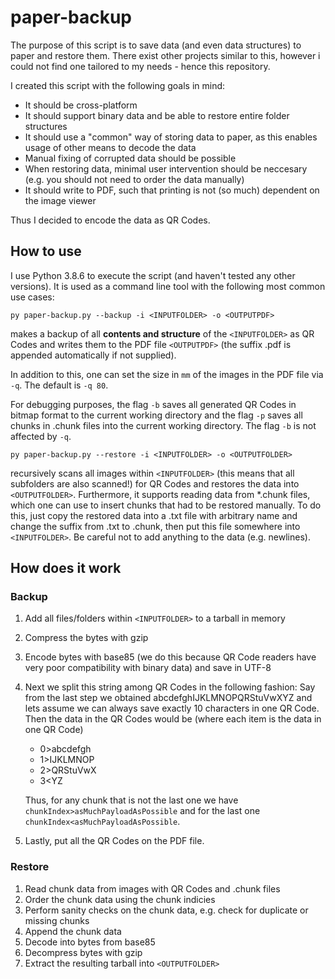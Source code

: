 # paper-backup
The purpose of this script is to save data (and even data structures) to paper and restore them.
There exist other projects similar to this, however i could not find one tailored to my needs - hence this repository.

I created this script with the following goals in mind:
- It should be cross-platform
- It should support binary data and be able to restore entire folder structures
- It should use a "common" way of storing data to paper, as this enables usage of other means to decode the data
- Manual fixing of corrupted data should be possible
- When restoring data, minimal user intervention should be neccesary (e.g. you should not need to order the data manually) 
- It should write to PDF, such that printing is not (so much) dependent on the image viewer

Thus I decided to encode the data as QR Codes.
## How to use
I use Python 3.8.6 to execute the script (and haven't tested any other versions). It is used as a command line tool with the following most common use cases:
```
py paper-backup.py --backup -i <INPUTFOLDER> -o <OUTPUTPDF>
```
makes a backup of all **contents and structure** of the ```<INPUTFOLDER>``` as QR Codes and writes them to the PDF file ```<OUTPUTPDF>``` (the suffix .pdf is appended automatically if not supplied). 

In addition to this, one can set the size in ```mm``` of the images in the PDF file via ```-q```. The default is ```-q 80```.

For debugging purposes, the flag ```-b``` saves all generated QR Codes in bitmap format to the current working directory and the flag ```-p``` saves all chunks in .chunk files into the current working directory. The flag ```-b``` is not affected by ```-q```.
```
py paper-backup.py --restore -i <INPUTFOLDER> -o <OUTPUTFOLDER>
```
recursively scans all images within ```<INPUTFOLDER>``` (this means that all subfolders are also scanned!) for QR Codes and restores the data into ```<OUTPUTFOLDER>```. Furthermore, it supports reading data from *.chunk files, which one can use to insert chunks that had to be restored manually. To do this, just copy the restored data into a .txt file with arbitrary name and change the suffix from .txt to .chunk, then put this file somewhere into ```<INPUTFOLDER>```. Be careful not to add anything to the data (e.g. newlines).

## How does it work
### Backup
1. Add all files/folders within ```<INPUTFOLDER>``` to a tarball in memory
2. Compress the bytes with gzip
3. Encode bytes with base85 (we do this because QR Code readers have very poor compatibility with binary data) and save in UTF-8
4. Next we split this string among QR Codes in the following fashion: Say from the last step we obtained abcdefghIJKLMNOPQRStuVwXYZ and lets assume we can always save exactly 10 characters in one QR Code. Then the data in the QR Codes would be (where each item is the data in one QR Code)
    - 0>abcdefgh
    - 1>IJKLMNOP
    - 2>QRStuVwX
    - 3<YZ
    
   Thus, for any chunk that is not the last one we have ```chunkIndex>asMuchPayloadAsPossible``` and for the last one ```chunkIndex<asMuchPayloadAsPossible```.

5. Lastly, put all the QR Codes on the PDF file.
### Restore
1. Read chunk data from images with QR Codes and .chunk files
2. Order the chunk data using the chunk indicies
2. Perform sanity checks on the chunk data, e.g. check for duplicate or missing chunks 
3. Append the chunk data
4. Decode into bytes from base85
5. Decompress bytes with gzip
6. Extract the resulting tarball into ```<OUTPUTFOLDER>```
